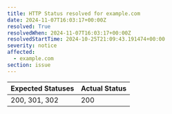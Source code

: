 ```yaml
---
title: HTTP Status resolved for example.com
date: 2024-11-07T16:03:17+00:00Z
resolved: True
resolvedWhen: 2024-11-07T16:03:17+00:00Z
resolvedStartTime: 2024-10-25T21:09:43.191474+00:00
severity: notice
affected:
  - example.com
section: issue
---
```


| Expected Statuses | Actual Status  |
|-------------------|----------------|
| 200, 301, 302 | 200 |
